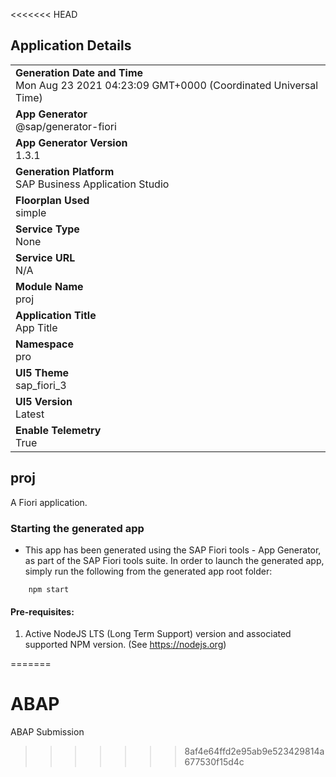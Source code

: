 <<<<<<< HEAD
## Application Details
|               |
| ------------- |
|**Generation Date and Time**<br>Mon Aug 23 2021 04:23:09 GMT+0000 (Coordinated Universal Time)|
|**App Generator**<br>@sap/generator-fiori|
|**App Generator Version**<br>1.3.1|
|**Generation Platform**<br>SAP Business Application Studio|
|**Floorplan Used**<br>simple|
|**Service Type**<br>None|
|**Service URL**<br>N/A
|**Module Name**<br>proj|
|**Application Title**<br>App Title|
|**Namespace**<br>pro|
|**UI5 Theme**<br>sap_fiori_3|
|**UI5 Version**<br>Latest|
|**Enable Telemetry**<br>True|

## proj

A Fiori application.

### Starting the generated app

-   This app has been generated using the SAP Fiori tools - App Generator, as part of the SAP Fiori tools suite.  In order to launch the generated app, simply run the following from the generated app root folder:

```
    npm start
```

#### Pre-requisites:

1. Active NodeJS LTS (Long Term Support) version and associated supported NPM version.  (See https://nodejs.org)


=======
# ABAP
ABAP Submission 
>>>>>>> 8af4e64ffd2e95ab9e523429814a677530f15d4c
